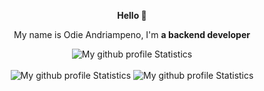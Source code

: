 <p align=center>  <strong> Hello 👋</strong> <p>
<p align=center>  
   My name is Odie Andriampeno, I'm <strong>a backend developer</strong>
<p>

<div>
   <p align=center>
      <img src="http://github-readme-streak-stats.herokuapp.com?user=odie100&theme=onedark&hide_border=true&mode=weekly)](https://git.io/streak-stats" alt="My github profile Statistics" /> <br/><br/>
      <img src="https://github-readme-stats.vercel.app/api?username=odie100&show_icons=true&theme=slateorange" alt="My github profile Statistics"/>
      <img  src="https://github-readme-stats.vercel.app/api/top-langs/?username=odie100&layout=donut" alt="My github profile Statistics"/>
      
   </p>
</div>

